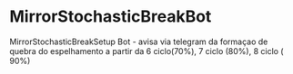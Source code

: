 # MirrorStochasticBreakBot
MirrorStochasticBreakSetup Bot - avisa via telegram da formaçao de quebra do espelhamento a partir da 6 ciclo(70%), 7 ciclo (80%), 8 ciclo ( 90%)
